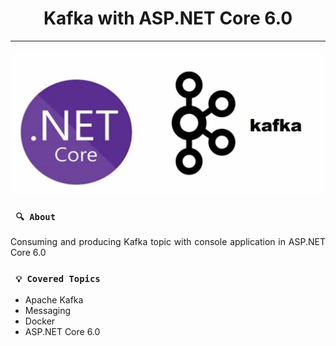 <h1 align="center"><strong>Kafka with ASP.NET Core 6.0</strong></h1>

<hr/>

<p align="center">
    <img src="/img/apache.webp" alt="Apache Kafka" title="Kafka">
</p> 

### ` 🔍 About`

<p align="justify">Consuming and producing Kafka topic with console application in ASP.NET Core 6.0</p>

### ` 💡 Covered Topics`

* Apache Kafka
* Messaging
* Docker
* ASP.NET Core 6.0
